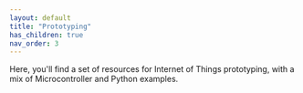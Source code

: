 ```yaml
---
layout: default
title: "Prototyping"
has_children: true
nav_order: 3
---
```


Here, you'll find a set of resources for Internet of Things prototyping, with a mix of Microcontroller and Python examples.